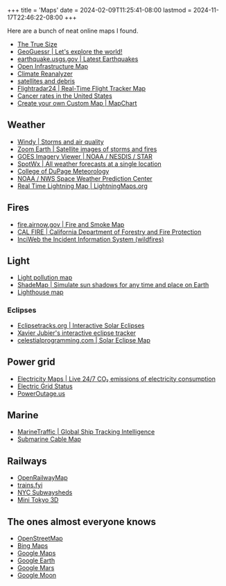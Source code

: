 +++
title = 'Maps'
date = 2024-02-09T11:25:41-08:00
lastmod = 2024-11-17T22:46:22-08:00
+++

Here are a bunch of neat online maps I found.

- [The True Size](https://www.thetruesize.com/)
- [GeoGuessr | Let's explore the world!](https://www.geoguessr.com/)
- [earthquake.usgs.gov | Latest Earthquakes](https://earthquake.usgs.gov/earthquakes/map/)
- [Open Infrastructure Map](https://openinframap.org/)
- [Climate Reanalyzer](https://climatereanalyzer.org/clim/sst_daily/)
- [satellites and debris](http://astria.tacc.utexas.edu/AstriaGraph/)
- [Flightradar24 | Real-Time Flight Tracker Map](https://www.flightradar24.com)
- [Cancer rates in the United States](https://statecancerprofiles.cancer.gov/map/map.withimage.php)
- [Create your own Custom Map | MapChart](https://www.mapchart.net/)

## Weather

- [Windy | Storms and air quality](https://www.windy.com)
- [Zoom Earth | Satellite images of storms and fires](https://zoom.earth/)
- [GOES Imagery Viewer | NOAA / NESDIS / STAR](https://www.star.nesdis.noaa.gov/goes/)
- [SpotWx | All weather forecasts at a single location](https://spotwx.com/)
- [College of DuPage Meteorology](https://weather.cod.edu/)
- [NOAA / NWS Space Weather Prediction Center](https://www.swpc.noaa.gov/)
- [Real Time Lightning Map | LightningMaps.org](https://www.lightningmaps.org)

## Fires

- [fire.airnow.gov | Fire and Smoke Map](https://fire.airnow.gov/)
- [CAL FIRE | California Department of Forestry and Fire Protection](https://www.fire.ca.gov/)
- [InciWeb the Incident Information System (wildfires)](https://inciweb.nwcg.gov/)

## Light

- [Light pollution map](https://www.lightpollutionmap.info/)
- [ShadeMap | Simulate sun shadows for any time and place on Earth](https://shademap.app/)
- [Lighthouse map](https://geodienst.github.io/lighthousemap/)

### Eclipses

- [Eclipsetracks.org | Interactive Solar Eclipses](https://eclipsetracks.org/?show=2024-04-08#NoIgtAzAdArAbAFgEwE4CmBqOIA04CMUCEMS+mA7LiBVAAwR3KbZ51RkUJ1xLXsAOCjAT4KVPGHbEx+GDH5R8TOjAgpFogSgEC+bKCjpI6dHbiQI4KlDjEJddgLpA)
- [Xavier Jubier's interactive eclipse tracker](http://xjubier.free.fr/en/site_pages/solar_eclipses/TSE_2024_GoogleMapFull.html)
- [celestialprogramming.com | Solar Eclipse Map](https://celestialprogramming.com/apps/SolarEclipseViewer/viewer.html)

## Power grid

- [Electricity Maps | Live 24/7 CO₂ emissions of electricity consumption](https://app.electricitymaps.com/map)
- [Electric Grid Status](https://www.gridstatus.io/)
- [PowerOutage.us](https://poweroutage.us)

## Marine

- [MarineTraffic | Global Ship Tracking Intelligence](https://www.marinetraffic.com/en/ais/home)
- [Submarine Cable Map](https://www.submarinecablemap.com/)

## Railways

- [OpenRailwayMap](https://www.openrailwaymap.org/)
- [trains.fyi](https://trains.fyi/)
- [NYC Subwaysheds](https://subwaysheds.com)
- [Mini Tokyo 3D](https://minitokyo3d.com/)

## The ones almost everyone knows

- [OpenStreetMap](https://www.openstreetmap.org)
- [Bing Maps](https://www.bing.com/maps)
- [Google Maps](https://www.google.com/maps)
- [Google Earth](https://earth.google.com/web)
- [Google Mars](https://www.google.com/mars/)
- [Google Moon](https://www.google.com/moon/)
